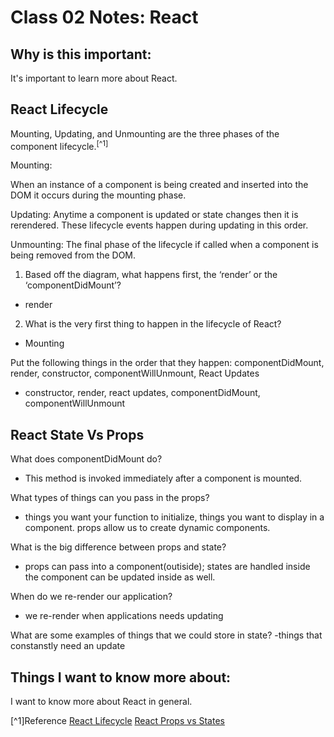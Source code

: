 # Class 02 Notes: React

## Why is this important:

It's important to learn more about React.

## React Lifecycle

Mounting, Updating, and Unmounting are the three phases of the component lifecycle.<sup>[^1]</sup>

Mounting:

When an instance of a component is being created and inserted into the DOM it occurs during the mounting phase.

Updating:
Anytime a component is updated or state changes then it is rerendered. These lifecycle events happen during updating in this order.

Unmounting:
The final phase of the lifecycle if called when a component is being removed from the DOM.

1. Based off the diagram, what happens first, the ‘render’ or the ‘componentDidMount’?
  
  - render

2. What is the very first thing to happen in the lifecycle of React?

  - Mounting

Put the following things in the order that they happen: componentDidMount, render, constructor, componentWillUnmount, React Updates

  - constructor, render, react updates, componentDidMount, componentWillUnmount

## React State Vs Props

What does componentDidMount do?

  - This method is invoked immediately after a component is mounted.

What types of things can you pass in the props?

- things you want your function to initialize, things you want to display in a component. props allow us to create dynamic components. 

What is the big difference between props and state?

- props can pass into a component(outiside); states are handled inside the component can be updated inside as well. 

When do we re-render our application?

- we re-render when applications needs updating

What are some examples of things that we could store in state?
-things that constanstly need an update

## Things I want to know more about:
I want to know more about React in general.

[^1]Reference [React Lifecycle](https://medium.com/@joshuablankenshipnola/react-component-lifecycle-events-cb77e670a093)
[React Props vs States](https://www.youtube.com/watch?v=IYvD9oBCuJI)

